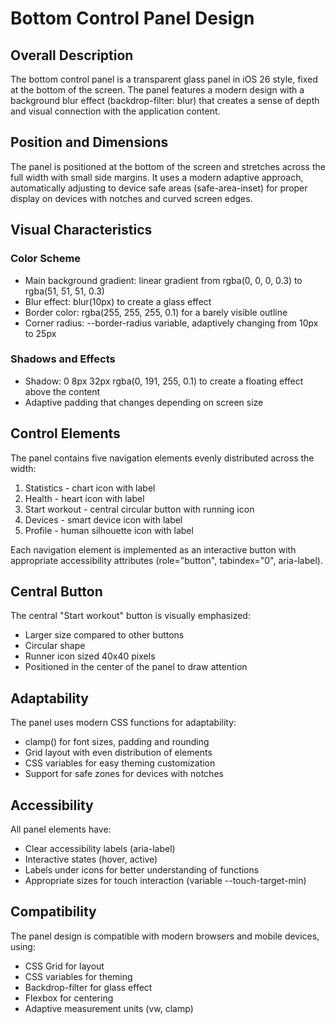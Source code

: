 # Bottom Control Panel Design

## Overall Description

The bottom control panel is a transparent glass panel in iOS 26 style, fixed at the bottom of the screen. The panel features a modern design with a background blur effect (backdrop-filter: blur) that creates a sense of depth and visual connection with the application content.

## Position and Dimensions

The panel is positioned at the bottom of the screen and stretches across the full width with small side margins. It uses a modern adaptive approach, automatically adjusting to device safe areas (safe-area-inset) for proper display on devices with notches and curved screen edges.

## Visual Characteristics

### Color Scheme
- Main background gradient: linear gradient from rgba(0, 0, 0, 0.3) to rgba(51, 51, 51, 0.3)
- Blur effect: blur(10px) to create a glass effect
- Border color: rgba(255, 255, 255, 0.1) for a barely visible outline
- Corner radius: --border-radius variable, adaptively changing from 10px to 25px

### Shadows and Effects
- Shadow: 0 8px 32px rgba(0, 191, 255, 0.1) to create a floating effect above the content
- Adaptive padding that changes depending on screen size

## Control Elements

The panel contains five navigation elements evenly distributed across the width:
1. Statistics - chart icon with label
2. Health - heart icon with label
3. Start workout - central circular button with running icon
4. Devices - smart device icon with label
5. Profile - human silhouette icon with label

Each navigation element is implemented as an interactive button with appropriate accessibility attributes (role="button", tabindex="0", aria-label).

## Central Button

The central "Start workout" button is visually emphasized:
- Larger size compared to other buttons
- Circular shape
- Runner icon sized 40x40 pixels
- Positioned in the center of the panel to draw attention

## Adaptability

The panel uses modern CSS functions for adaptability:
- clamp() for font sizes, padding and rounding
- Grid layout with even distribution of elements
- CSS variables for easy theming customization
- Support for safe zones for devices with notches

## Accessibility

All panel elements have:
- Clear accessibility labels (aria-label)
- Interactive states (hover, active)
- Labels under icons for better understanding of functions
- Appropriate sizes for touch interaction (variable --touch-target-min)

## Compatibility

The panel design is compatible with modern browsers and mobile devices, using:
- CSS Grid for layout
- CSS variables for theming
- Backdrop-filter for glass effect
- Flexbox for centering
- Adaptive measurement units (vw, clamp)